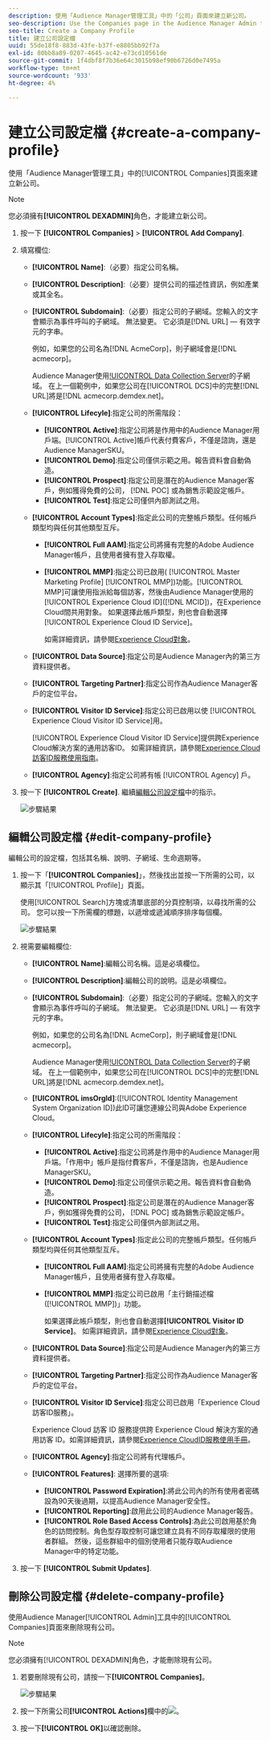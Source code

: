 ```yaml
---
description: 使用「Audience Manager管理工具」中的「公司」頁面來建立新公司。
seo-description: Use the Companies page in the Audience Manager Admin tool to create a new company.
seo-title: Create a Company Profile
title: 建立公司設定檔
uuid: 55de18f8-883d-43fe-b37f-e8805bb92f7a
exl-id: 80bb8a89-0207-4645-ac42-e73cd10561de
source-git-commit: 1f4dbf8f7b36e64c3015b98ef90b6726d0e7495a
workflow-type: tm+mt
source-wordcount: '933'
ht-degree: 4%

---
```


# 建立公司設定檔 {#create-a-company-profile}

使用「Audience Manager管理工具」中的[!UICONTROL Companies]頁面來建立新公司。

<!-- t_create_company.xml -->

>[!NOTE]
>
>您必須擁有&#x200B;**[!UICONTROL DEXADMIN]**&#x200B;角色，才能建立新公司。

1. 按一下 **[!UICONTROL Companies]** > **[!UICONTROL Add Company]**.
1. 填寫欄位: 

   * **[!UICONTROL Name]**:（必要）指定公司名稱。
   * **[!UICONTROL Description]**:（必要）提供公司的描述性資訊，例如產業或其全名。
   * **[!UICONTROL Subdomain]**:（必要）指定公司的子網域。您輸入的文字會顯示為事件呼叫的子網域。 無法變更。 它必須是[!DNL URL] — 有效字元的字串。

      例如，如果您的公司名為[!DNL AcmeCorp]，則子網域會是[!DNL acmecorp]。

      Audience Manager使用[!UICONTROL Data Collection Server](DCS)的子網域。 在上一個範例中，如果您公司在[!UICONTROL DCS]中的完整[!DNL URL]將是[!DNL acmecorp.demdex.net]。

   * **[!UICONTROL Lifecyle]**:指定公司的所需階段：
      * **[!UICONTROL Active]**:指定公司將是作用中的Audience Manager用戶端。[!UICONTROL Active]帳戶代表付費客戶，不僅是諮詢，還是Audience ManagerSKU。
      * **[!UICONTROL Demo]**:指定公司僅供示範之用。報告資料會自動偽造。
      * **[!UICONTROL Prospect]**:指定公司是潛在的Audience Manager客戶，例如獲得免費的公司， [!DNL POC] 或為銷售示範設定帳戶。
      * **[!UICONTROL Test]**:指定公司僅供內部測試之用。
   * **[!UICONTROL Account Types]**:指定此公司的完整帳戶類型。任何帳戶類型均與任何其他類型互斥。
      * **[!UICONTROL Full AAM]**:指定公司將擁有完整的Adobe Audience Manager帳戶，且使用者擁有登入存取權。
      * **[!UICONTROL MMP]**:指定公司已啟用( [!UICONTROL Master Marketing Profile] [!UICONTROL MMP])功能。[!UICONTROL MMP]可讓使用指派給每個訪客，然後由Audience Manager使用的[!UICONTROL Experience Cloud ID]([!DNL MCID])，在Experience Cloud間共用對象。 如果選擇此帳戶類型，則也會自動選擇[!UICONTROL Experience Cloud ID Service]。

         如需詳細資訊，請參閱[Experience Cloud對象](https://experienceleague.adobe.com/docs/core-services/interface/services/audiences/audience-library.html?lang=en)。
   * **[!UICONTROL Data Source]**:指定公司是Audience Manager內的第三方資料提供者。
   * **[!UICONTROL Targeting Partner]**:指定公司作為Audience Manager客戶的定位平台。
   * **[!UICONTROL Visitor ID Service]**:指定公司已啟用以使 [!UICONTROL Experience Cloud Visitor ID Service]用。

      [!UICONTROL Experience Cloud Visitor ID Service]提供跨Experience Cloud解決方案的通用訪客ID。 如需詳細資訊，請參閱[Experience Cloud訪客ID服務使用指南](https://experienceleague.adobe.com/docs/id-service/using/intro/overview.html?lang=en)。

   * **[!UICONTROL Agency]**:指定公司將有帳 [!UICONTROL Agency] 戶。



1. 按一下 **[!UICONTROL Create]**. 繼續[編輯公司設定檔](../companies/admin-manage-company-profiles.md#edit-company-profile)中的指示。

   ![步驟結果](assets/add_company.png)

## 編輯公司設定檔 {#edit-company-profile}

編輯公司的設定檔，包括其名稱、說明、子網域、生命週期等。

<!-- t_edit_company_profile.xml -->

1. 按一下「**[!UICONTROL Companies]**」，然後找出並按一下所需的公司，以顯示其「[!UICONTROL Profile]」頁面。

   使用[!UICONTROL Search]方塊或清單底部的分頁控制項，以尋找所需的公司。 您可以按一下所需欄的標題，以遞增或遞減順序排序每個欄。

   ![步驟結果](assets/profile_company.png)

1. 視需要編輯欄位:

   * **[!UICONTROL Name]**:編輯公司名稱。這是必填欄位。
   * **[!UICONTROL Description]**:編輯公司的說明。這是必填欄位。
   * **[!UICONTROL Subdomain]**:（必要）指定公司的子網域。您輸入的文字會顯示為事件呼叫的子網域。 無法變更。 它必須是[!DNL URL] — 有效字元的字串。

      例如，如果您的公司名為[!DNL AcmeCorp]，則子網域會是[!DNL acmecorp]。

      Audience Manager使用[!UICONTROL Data Collection Server](DCS)的子網域。 在上一個範例中，如果您公司在[!UICONTROL DCS]中的完整[!DNL URL]將是[!DNL acmecorp.demdex.net]。

   * **[!UICONTROL imsOrgld]**:([!UICONTROL Identity Management System Organization ID])此ID可讓您連線公司與Adobe Experience Cloud。
   * **[!UICONTROL Lifecyle]**:指定公司的所需階段：
      * **[!UICONTROL Active]**:指定公司將是作用中的Audience Manager用戶端。「作用中」帳戶是指付費客戶，不僅是諮詢，也是Audience ManagerSKU。
      * **[!UICONTROL Demo]**:指定公司僅供示範之用。報告資料會自動偽造。
      * **[!UICONTROL Prospect]**:指定公司是潛在的Audience Manager客戶，例如獲得免費的公司， [!DNL POC] 或為銷售示範設定帳戶。
      * **[!UICONTROL Test]**:指定公司僅供內部測試之用。
   * **[!UICONTROL Account Types]**:指定此公司的完整帳戶類型。任何帳戶類型均與任何其他類型互斥。
      * **[!UICONTROL Full AAM]**:指定公司將擁有完整的Adobe Audience Manager帳戶，且使用者擁有登入存取權。
      * **[!UICONTROL MMP]**:指定公司已啟用「主行銷描述檔([!UICONTROL MMP])」功能。

         如果選擇此帳戶類型，則也會自動選擇&#x200B;**[!UICONTROL Visitor ID Service]**。
如需詳細資訊，請參閱[Experience Cloud對象](https://experienceleague.adobe.com/docs/core-services/interface/services/audiences/audience-library.html?lang=en)。
   * **[!UICONTROL Data Source]**:指定公司是Audience Manager內的第三方資料提供者。
   * **[!UICONTROL Targeting Partner]**:指定公司作為Audience Manager客戶的定位平台。
   * **[!UICONTROL Visitor ID Service]**:指定公司已啟用「Experience Cloud訪客ID服務」。

      Experience Cloud 訪客 ID 服務提供跨 Experience Cloud 解決方案的通用訪客 ID。如需詳細資訊，請參閱[Experience CloudID服務使用手冊](https://experienceleague.adobe.com/docs/id-service/using/home.html?lang=en)。

   * **[!UICONTROL Agency]**:指定公司將有代理帳戶。
   * **[!UICONTROL Features]**: 選擇所要的選項:
      * **[!UICONTROL Password Expiration]**:將此公司內的所有使用者密碼設為90天後過期，以提高Audience Manager安全性。
      * **[!UICONTROL Reporting]**:啟用此公司的Audience Manager報告。
      * **[!UICONTROL Role Based Access Controls]**:為此公司啟用基於角色的訪問控制。角色型存取控制可讓您建立具有不同存取權限的使用者群組。 然後，這些群組中的個別使用者只能存取Audience Manager中的特定功能。


1. 按一下 **[!UICONTROL Submit Updates]**.

## 刪除公司設定檔 {#delete-company-profile}

使用Audience Manager[!UICONTROL Admin]工具中的[!UICONTROL Companies]頁面來刪除現有公司。

<!-- t_delete_company.xml -->

>[!NOTE]
>
>您必須擁有[!UICONTROL DEXADMIN]角色，才能刪除現有公司。

1. 若要刪除現有公司，請按一下&#x200B;**[!UICONTROL Companies]**。

   ![步驟結果](assets/companies.png)

1. 按一下所需公司&#x200B;**[!UICONTROL Actions]**&#x200B;欄中的![](assets/icon_delete.png)。
1. 按一下&#x200B;**[!UICONTROL OK]**&#x200B;以確認刪除。
